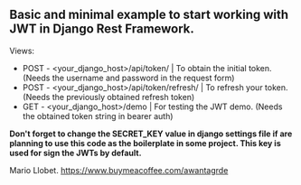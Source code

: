 ## Basic and minimal example to start working with JWT in Django Rest Framework.


Views:

- POST - <your_django_host>/api/token/ | To obtain the initial token. (Needs the username and password in the request form)
- POST - <your_django_host>/api/token/refresh/ | To refresh your token. (Needs the previously obtained refresh token)
- GET - <your_django_host>/demo | For testing the JWT demo. (Needs the obtained token string in bearer auth)

**Don't forget to change the SECRET_KEY value in django settings file if are planning to use this code as the boilerplate in some project. This key is used for sign the JWTs by default.**

Mario Llobet.
https://www.buymeacoffee.com/awantagrde